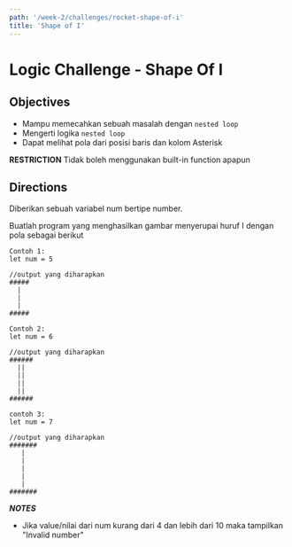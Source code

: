 ```yaml
---
path: '/week-2/challenges/rocket-shape-of-i'
title: 'Shape of I'
---
```


# Logic Challenge - Shape Of I

## Objectives
- Mampu memecahkan sebuah masalah dengan `nested loop`
- Mengerti logika `nested loop`
- Dapat melihat pola dari posisi baris dan kolom Asterisk

**RESTRICTION**
Tidak boleh menggunakan built-in function apapun

## Directions
Diberikan sebuah variabel num bertipe number.

Buatlah program yang menghasilkan gambar menyerupai huruf I dengan pola sebagai berikut


```
Contoh 1:
let num = 5

//output yang diharapkan
#####
  |
  |
  |
#####

Contoh 2:
let num = 6

//output yang diharapkan
######
  ||
  ||
  ||
  ||
######

contoh 3:
let num = 7

//output yang diharapkan
#######
   |
   |
   |
   |
   |
#######
```

***NOTES***
- Jika value/nilai dari num kurang dari 4 dan lebih dari 10 maka tampilkan "Invalid number"
